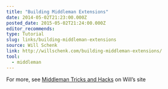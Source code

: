 ```yaml
---
title: "Building Middleman Extensions"
date: 2014-05-02T21:23:00.000Z
posted_date: 2015-05-02T21:24:00.000Z
editor_recommends:
type: Tutorial
slug: links/building-middleman-extensions
source: Will Schenk
link: http://willschenk.com/building-middleman-extensions/
tool:
  - middleman
---
```

For more, see [Middleman Tricks and Hacks](http://willschenk.com/middleman-tricks-and-hacks/) on Will’s site



